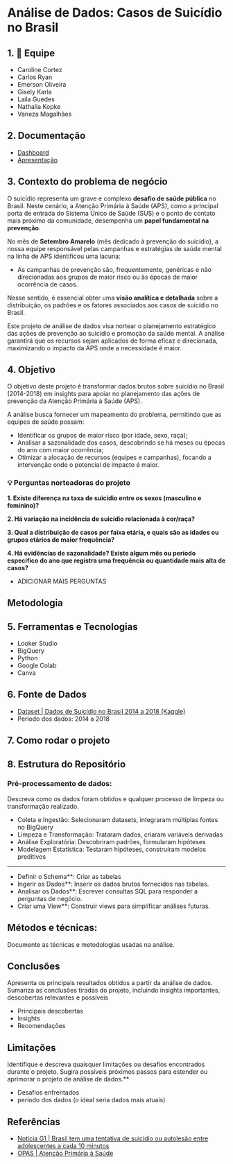 # Análise de Dados: Casos de Suicídio no Brasil 

## 1. 👥 Equipe
* Caroline Cortez
* Carlos Ryan
* Emerson Oliveira
* Gisely Karla
* Laila Guedes
* Nathalia Kopke
* Vaneza Magalhães

## 2. Documentação
* [Dashboard](https://www.google.com.br)
* [Apresentação](https://www.google.com.br)

## 3. Contexto do problema de negócio

O suicídio representa um grave e complexo **desafio de saúde pública** no Brasil. Neste cenário, a Atenção Primária à Saúde (APS), como a principal porta de entrada do Sistema Único de Saúde (SUS) e o ponto de contato mais próximo da comunidade, desempenha um **papel fundamental na prevenção**.

No mês de **Setembro Amarelo** (mês dedicado à prevenção do suicídio), a nossa equipe responsável pelas campanhas e estratégias de saúde mental na linha de APS identificou uma lacuna:
* As campanhas de prevenção são, frequentemente, genéricas e não direcionadas aos grupos de maior risco ou às épocas de maior ocorrência de casos.

Nesse sentido, é essencial obter uma **visão analítica e detalhada** sobre a distribuição, os padrões e os fatores associados aos casos de suicídio no Brasil.

Este projeto de análise de dados visa nortear o planejamento estratégico das ações de prevenção ao suicídio e promoção da saúde mental. A análise garantirá que os recursos sejam aplicados de forma eficaz e direcionada, maximizando o impacto da APS onde a necessidade é maior.

## 4. Objetivo

O objetivo deste projeto é transformar dados brutos sobre suicídio no Brasil (2014-2018) em insights para apoiar no planejamento das ações de prevenção da Atenção Primária à Saúde (APS).

A análise busca fornecer um mapeamento do problema, permitindo que as equipes de saúde possam:

* Identificar os grupos de maior risco (por idade, sexo, raça);
* Analisar a sazonalidade dos casos, descobrindo se há meses ou épocas do ano com maior ocorrência;
* Otimizar a alocação de recursos (equipes e campanhas), focando a intervenção onde o potencial de impacto é maior.

### 💡 Perguntas norteadoras do projeto
**1. Existe diferença na taxa de suicídio entre os sexos (masculino e feminino)?**

**2. Há variação na incidência de suicídio relacionada à cor/raça?**

**3. Qual a distribuição de casos por faixa etária, e quais são as idades ou grupos etários de maior frequência?**

**4. Há evidências de sazonalidade? Existe algum mês ou período específico do ano que registra uma frequência ou quantidade mais alta de casos?**

* ADICIONAR MAIS PERGUNTAS

## Metodologia

## 5. Ferramentas e Tecnologias
* Looker Studio
* BigQuery
* Python
* Google Colab
* Canva

## 6. Fonte de Dados
* [Dataset | Dados de Suicídio no Brasil 2014 a 2018 (Kaggle)](https://www.kaggle.com/datasets/psicodata/dados-de-suicdio-no-brasil-2014-a-2018/data)
* Período dos dados: 2014 a 2018

## 7. Como rodar o projeto

## 8. Estrutura do Repositório

### Pré-processamento de dados:
Descreva como os dados foram obtidos e qualquer processo de limpeza ou transformação realizado.
* Coleta e Ingestão: Selecionaram datasets, integraram múltiplas fontes no BigQuery
* Limpeza e Transformação: Trataram dados, criaram variáveis derivadas
* Análise Exploratória: Descobriram padrões, formularam hipóteses
* Modelagem Estatística: Testaram hipóteses, construíram modelos preditivos
---
* Definir o Schema**: Criar as tabelas 
* Ingerir os Dados**: Inserir os dados brutos fornecidos nas tabelas.
* Analisar os Dados**: Escrever consultas SQL para responder a perguntas de negócio.
* Criar uma View**: Construir views para simplificar análises futuras.

## Métodos e técnicas:
Documente as técnicas e metodologias usadas na análise.

## Conclusões 
Apresenta os principais resultados obtidos a partir da análise de dados. Sumariza as conclusões tiradas do projeto, incluindo insights importantes, descobertas relevantes e possíveis 
* Principais descobertas
* Insights
* Recomendações
  
## Limitações 
Identifique e descreva quaisquer limitações ou desafios encontrados durante o projeto. Sugira possíveis próximos passos para estender ou aprimorar o projeto de análise de dados.**
* Desafios enfrentados
* período dos dados (o ideal seria dados mais atuais)
  
## Referências
* [Notícia G1 | Brasil tem uma tentativa de suicídio ou autolesão entre adolescentes a cada 10 minutos](https://g1.globo.com/saude/saude-mental/noticia/2025/09/22/brasil-tem-uma-tentativa-de-suicidio-ou-autolesao-entre-adolescentes-a-cada-10-minutos.ghtml)
* [OPAS | Atenção Primária à Saúde](https://www.paho.org/pt/topicos/atencao-primaria-saude)
